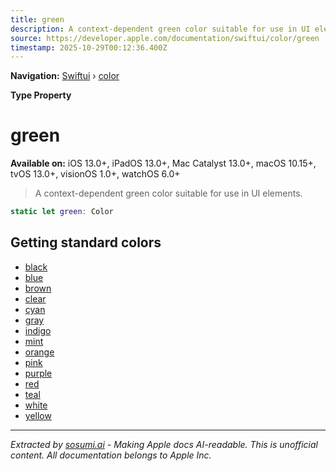 ```yaml
---
title: green
description: A context-dependent green color suitable for use in UI elements.
source: https://developer.apple.com/documentation/swiftui/color/green
timestamp: 2025-10-29T00:12:36.400Z
---
```


**Navigation:** [Swiftui](/documentation/swiftui) › [color](/documentation/swiftui/color)

**Type Property**

# green

**Available on:** iOS 13.0+, iPadOS 13.0+, Mac Catalyst 13.0+, macOS 10.15+, tvOS 13.0+, visionOS 1.0+, watchOS 6.0+

> A context-dependent green color suitable for use in UI elements.

```swift
static let green: Color
```

## Getting standard colors

- [black](/documentation/swiftui/color/black)
- [blue](/documentation/swiftui/color/blue)
- [brown](/documentation/swiftui/color/brown)
- [clear](/documentation/swiftui/color/clear)
- [cyan](/documentation/swiftui/color/cyan)
- [gray](/documentation/swiftui/color/gray)
- [indigo](/documentation/swiftui/color/indigo)
- [mint](/documentation/swiftui/color/mint)
- [orange](/documentation/swiftui/color/orange)
- [pink](/documentation/swiftui/color/pink)
- [purple](/documentation/swiftui/color/purple)
- [red](/documentation/swiftui/color/red)
- [teal](/documentation/swiftui/color/teal)
- [white](/documentation/swiftui/color/white)
- [yellow](/documentation/swiftui/color/yellow)

---

*Extracted by [sosumi.ai](https://sosumi.ai) - Making Apple docs AI-readable.*
*This is unofficial content. All documentation belongs to Apple Inc.*
